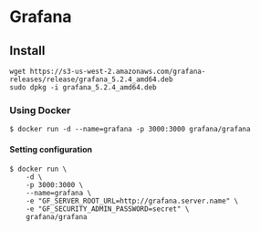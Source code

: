 # Grafana

## Install

```
wget https://s3-us-west-2.amazonaws.com/grafana-releases/release/grafana_5.2.4_amd64.deb 
sudo dpkg -i grafana_5.2.4_amd64.deb 
```

### Using Docker

```
$ docker run -d --name=grafana -p 3000:3000 grafana/grafana
```

#### Setting configuration

```
$ docker run \
    -d \
    -p 3000:3000 \
    --name=grafana \
    -e "GF_SERVER_ROOT_URL=http://grafana.server.name" \
    -e "GF_SECURITY_ADMIN_PASSWORD=secret" \
    grafana/grafana
```